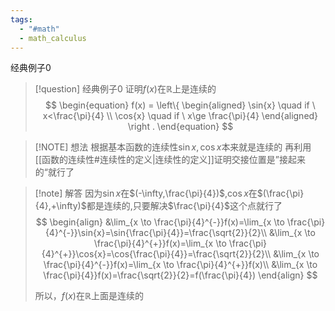 ```yaml
---
tags:
  - "#math"
  - math_calculus
---
```

经典例子0
> [!question] 经典例子0
>证明$f(x)$在$\mathbb{R}$上是连续的
>$$
>\begin{equation}
>f(x) = \left\{
>\begin{aligned}
>\sin{x} \quad if \ x<\frac{\pi}{4} \\
> \cos{x} \quad if \ x\ge \frac{\pi}{4}
>\end{aligned}
>\right
>.
\end{equation}
>$$


> [!NOTE] 想法
> 根据基本函数的连续性$\sin{x},\cos{x}$本来就是连续的
> 再利用[[函数的连续性#连续性的定义|连续性的定义]]证明交接位置是”接起来的“就行了

> [!note] 解答
>  因为$\sin{x}$在$(-\infty,\frac{\pi}{4})$,$\cos{x}$在$(\frac{\pi}{4},+\infty)$都是连续的,只要解决$\frac{\pi}{4}$这个点就行了
> $$
> \begin{align}
> &\lim_{x \to \frac{\pi}{4}^{-}}f(x)=\lim_{x \to \frac{\pi}{4}^{-}}\sin{x}=\sin{\frac{\pi}{4}}=\frac{\sqrt{2}}{2}\\
> &\lim_{x \to \frac{\pi}{4}^{+}}f(x)=\lim_{x \to \frac{\pi}{4}^{+}}\cos{x}=\cos{\frac{\pi}{4}}=\frac{\sqrt{2}}{2}\\
> &\lim_{x \to \frac{\pi}{4}^{-}}f(x)=\lim_{x \to \frac{\pi}{4}^{+}}f(x)\\
> &\lim_{x \to \frac{\pi}{4}}f(x)=\frac{\sqrt{2}}{2}=f(\frac{\pi}{4})
> \end{align}
> $$
>  
>  所以，$f(x)$在$\mathbb{R}$上面是连续的

